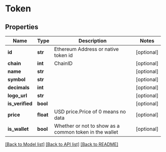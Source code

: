 # Token

## Properties
Name | Type | Description | Notes
------------ | ------------- | ------------- | -------------
**id** | **str** | Ethereum Address or native token id | [optional] 
**chain** | **int** | ChainID | [optional] 
**name** | **str** |  | [optional] 
**symbol** | **str** |  | [optional] 
**decimals** | **int** |  | [optional] 
**logo_url** | **str** |  | [optional] 
**is_verified** | **bool** |  | [optional] 
**price** | **float** | USD price.Price of 0 means no data | [optional] 
**is_wallet** | **bool** | Whether or not to show as a common token in the wallet | [optional] 

[[Back to Model list]](../README.md#documentation-for-models) [[Back to API list]](../README.md#documentation-for-api-endpoints) [[Back to README]](../README.md)

